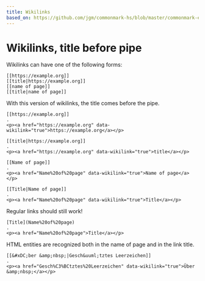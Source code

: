 ```yaml
---
title: Wikilinks
based_on: https://github.com/jgm/commonmark-hs/blob/master/commonmark-extensions/test/wikilinks_title_before_pipe.md
---
```


# Wikilinks, title before pipe

Wikilinks can have one of the following forms:

    [[https://example.org]]
    [[title|https://example.org]]
    [[name of page]]
    [[title|name of page]]

With this version of wikilinks, the title comes before the pipe.

```````````````````````````````` example
[[https://example.org]]
.
<p><a href="https://example.org" data-wikilink="true">https://example.org</a></p>
````````````````````````````````

```````````````````````````````` example
[[title|https://example.org]]
.
<p><a href="https://example.org" data-wikilink="true">title</a></p>
````````````````````````````````

```````````````````````````````` example
[[Name of page]]
.
<p><a href="Name%20of%20page" data-wikilink="true">Name of page</a></p>
````````````````````````````````

```````````````````````````````` example
[[Title|Name of page]]
.
<p><a href="Name%20of%20page" data-wikilink="true">Title</a></p>
````````````````````````````````

Regular links should still work!

```````````````````````````````` example
[Title](Name%20of%20page)
.
<p><a href="Name%20of%20page">Title</a></p>
````````````````````````````````

HTML entities are recognized both in the name of page and in the link title.

```````````````````````````````` example
[[&#xDC;ber &amp;nbsp;|Gesch&uuml;tztes Leerzeichen]]
.
<p><a href="Gesch%C3%BCtztes%20Leerzeichen" data-wikilink="true">Über &amp;nbsp;</a></p>
````````````````````````````````